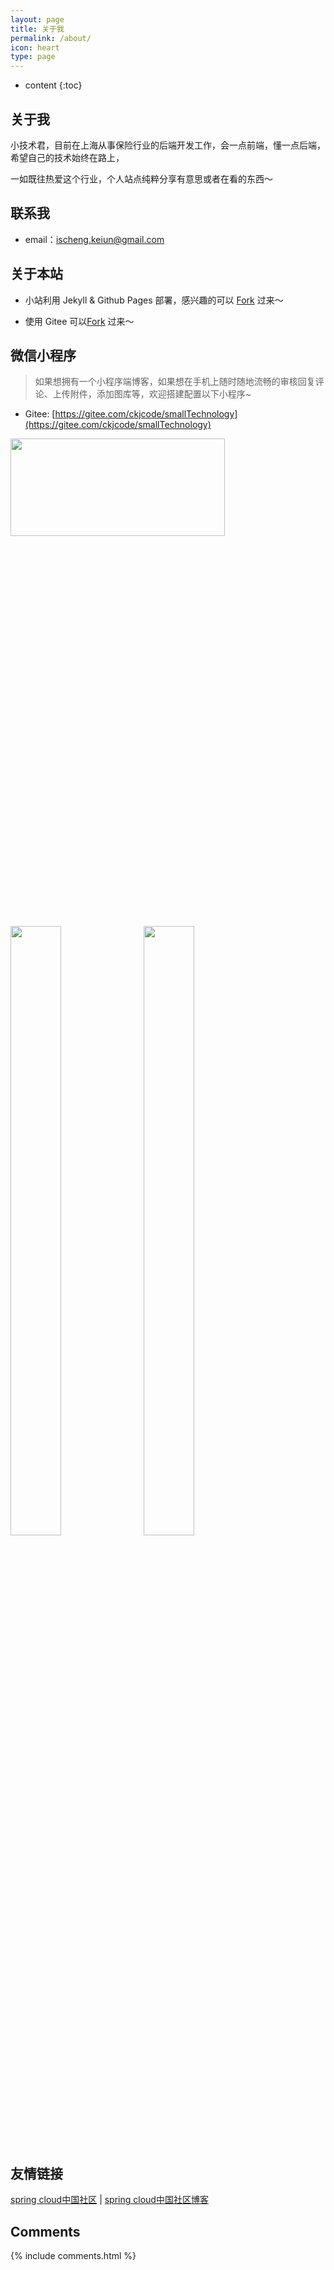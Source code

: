 ```yaml
---
layout: page
title: 关于我
permalink: /about/
icon: heart
type: page
---
```


* content
{:toc}

## 关于我

小技术君，目前在上海从事保险行业的后端开发工作，会一点前端，懂一点后端，希望自己的技术始终在路上，

一如既往热爱这个行业，个人站点纯粹分享有意思或者在看的东西～


## 联系我

* email：ischeng.keiun@gmail.com


## 关于本站

* 小站利用 Jekyll & Github Pages 部署，感兴趣的可以
[Fork](https://github.com/ChengKeJ/ChengKeJ.github.io) 过来～

* 使用 Gitee 可以[Fork](https://gitee.com/ckjcode/ckjcode) 过来～

## 微信小程序

>如果想拥有一个小程序端博客，如果想在手机上随时随地流畅的审核回复评论、上传附件，添加图库等，欢迎搭建配置以下小程序~

* Gitee: [https://gitee.com/ckjcode/smallTechnology](https://gitee.com/ckjcode/smallTechnology)

<img src="https://tva1.sinaimg.cn/large/0081Kckwgy1glqp0el2x7j31bq0mgn0g.jpg" width="82.5%" height="20%">
<br>


<img src="https://images.gitee.com/uploads/images/2019/1107/152040_5b56ff32_1593966.jpeg" width="40%" height="50%">
&nbsp;
<img src="https://images.gitee.com/uploads/images/2019/1107/152049_1712cb48_1593966.jpeg" width="40%" height="50%">
&nbsp;


## 友情链接

[spring cloud中国社区](http://springcloud.cn/) \| [spring cloud中国社区博客](http://blog.springcloud.cn/)

## Comments

{% include comments.html %}
